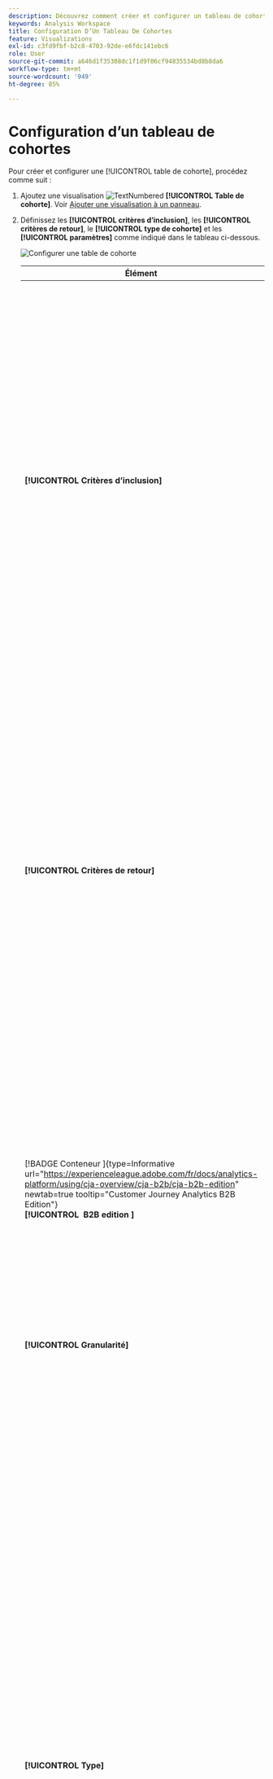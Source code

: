 ```yaml
---
description: Découvrez comment créer et configurer un tableau de cohortes et exécuter un rapport d’analyse des cohortes dans Analysis Workspace.
keywords: Analysis Workspace
title: Configuration D’Un Tableau De Cohortes
feature: Visualizations
exl-id: c3fd9fbf-b2c8-4703-92de-e6fdc141ebc6
role: User
source-git-commit: a646d1f35308dc1f1d9f06cf94835534bd8b8da6
workflow-type: tm+mt
source-wordcount: '949'
ht-degree: 85%

---
```


# Configuration d’un tableau de cohortes

Pour créer et configurer une [!UICONTROL table de cohorte], procédez comme suit :

1. Ajoutez une visualisation ![TextNumbered](/help/assets/icons/TextNumbered.svg) **[!UICONTROL Table de cohorte]**. Voir [Ajouter une visualisation à un panneau](../freeform-analysis-visualizations.md#add-visualizations-to-a-panel).

1. Définissez les **[!UICONTROL critères d’inclusion]**, les **[!UICONTROL critères de retour]**, le **[!UICONTROL type de cohorte]** et les **[!UICONTROL paramètres]** comme indiqué dans le tableau ci-dessous.

   ![Configurer une table de cohorte](assets/cohort-configure.png)

   | Élément | Description |
   |--- |--- |
   | **[!UICONTROL Critères d’inclusion]** | Vous pouvez appliquer jusqu’à dix segments d’inclusion et trois mesures d’inclusion. La mesure indique à quelle cohorte appartient un utilisateur ou une utilisatrice. Par exemple, si la mesure d’inclusion est Commandes, seuls les utilisateurs et utilisatrices qui ont passé une commande durant la période de l’analyse des cohortes seront inclus dans la cohorte initiale.<br>L’opérateur par défaut entre les mesures est AND, mais vous pouvez le changer en OR. En outre, vous pouvez ajouter une segmentation numérique à ces mesures. Par exemple : `Sessions >= 1`.</br> |
   | **[!UICONTROL Critères de retour]** | Vous pouvez appliquer jusqu’à dix segments de retour et trois mesures de retour. La mesure indique si la personne utilisatrice a été fidélisée (rétention) ou non (perte de clientèle). Par exemple, si la mesure de retour est Vues vidéos, seuls les utilisateurs et utilisatrices qui ont affiché les vidéos durant des périodes consécutives (après la période pendant laquelle ils ont été ajoutés à une cohorte) seront représentés comme fidélisés. La mesure Sessions quantifie également la rétention des utilisateurs et utilisatrices. |
   | [!BADGE Conteneur &#x200B;]{type=Informative url="https://experienceleague.adobe.com/fr/docs/analytics-platform/using/cja-overview/cja-b2b/cja-b2b-edition" newtab=true tooltip="Customer Journey Analytics B2B Edition"}<br/>**[!UICONTROL &#x200B; B2B edition &#x200B;]** | Par défaut, l’analyse des cohortes est liée au conteneur Personne . Si d’autres conteneurs autres que Personne sont disponibles à partir de la connexion basée sur le compte qui prend en charge le projet Workspace, vous pouvez sélectionner un autre conteneur pour l’analyse des cohortes dans le menu déroulant **[!UICONTROL Conteneur]**. |
   | **[!UICONTROL Granularité]** | Granularité temporelle : jour, semaine, mois, trimestre ou année. |
   | **[!UICONTROL Type]** | **[!UICONTROL Rétention]** (par défaut) : une cohorte **[!UICONTROL Rétention]** mesure si vos cohortes de personnes retournent sur votre propriété au fil du temps. Une cohorte de rétention est la cohorte standard et indique le comportement de retour et de répétition des utilisateurs et utilisatrices. Une couleur verte indique une cohorte [!UICONTROL Rétention] dans la table.<br>**[!UICONTROL Attrition &#x200B;]** : une cohorte&#x200B;**[!UICONTROL &#x200B; Attrition &#x200B;]**(également appelée « perte de la clientèle » ou « abandon ») mesure la façon dont vos cohortes de personnes abandonnent votre propriété au fil du temps. L’attrition est le contraire de la rétention : `Churn = 1 - Retention`. L’[!UICONTROL attrition] est une bonne mesure de l’attractivité et de l’opportunité, car elle vous indique la fréquence à laquelle les clients et clientes ne reviennent pas. Vous pouvez utiliser l’attrition pour analyser et identifier les domaines ciblés : quels segments de cohortes pourraient nécessiter une certaine attention ? Une couleur rouge indique une cohorte [!UICONTROL Attrition] dans la table (similaire à l’abandon dans la visualisation&#x200B;**[!UICONTROL &#x200B; Flux &#x200B;]**).</br> |
   | **[!UICONTROL Paramètres]** | **[!UICONTROL Calcul variable]** : calculez la rétention ou l’attrition en fonction de la colonne précédente, plutôt que de la colonne Inclus (par défaut). Le [!UICONTROL calcul variable] change la méthode de calcul pour vos périodes de « retour ». Le calcul normal trouve les utilisateurs et les utilisatrices qui répondent aux critères de retour et qui faisaient partie de la période d’inclusion. Qu’ils fassent partie ou non de la cohorte de la période précédente. Au lieu de cela, le [!UICONTROL calcul variable] trouve les utilisateurs qui répondent aux critères de « retour » et faisaient partie de la période précédente. Par conséquent, la [!UICONTROL Calcul variable] segmente et entonnoir les utilisateurs qui répondent continuellement aux critères de « retour » sur une période donnée. Les critères de [!UICONTROL retour] sont appliqués à chacune des périodes menant à la période sélectionnée. </br><br>**[!UICONTROL Table de latence &#x200B;]** : une [!UICONTROL table de latence] mesure le temps qui s’est écoulé avant et après l’événement d’inclusion. La [!UICONTROL table de latence] est intéressante à utiliser avant/après analyse. Par exemple, vous avez un lancement de produit ou de campagne à venir et vous souhaitez effectuer le suivi du comportement avant et après le lancement. La [!UICONTROL table de latence] affiche côte à côte le comportement avant et après pour voir l’impact direct. Les cellules de préinclusion dans la [!UICONTROL table de latence] sont calculées par les utilisateurs et utilisatrices qui répondent aux critères d’[!UICONTROL inclusion] au cours de la période d’inclusion et répondent ensuite aux critères de [!UICONTROL retour] dans les périodes antérieures à la période d’inclusion. Notez que la [!UICONTROL table de latence] et la [!UICONTROL cohorte de dimension personnalisée] ne peuvent pas être utilisées conjointement.</br><br>**[!UICONTROL Cohorte de dimension personnalisée]** : créez des cohortes en fonction de la dimension sélectionnée, plutôt qu’en fonction du temps (par défaut). Nombre de clients veulent analyser leurs cohortes en fonction d’autres aspects que le temps. La nouvelle fonctionnalité Cohorte de dimension personnalisée vous fournit la flexibilité de créer des cohortes en fonction des dimensions de votre choix. Utilisez des dimensions telles que le canal marketing, la campagne, le produit, la page, la zone géographique ou toute autre dimension dans Adobe Analytics de façon à afficher l’évolution de la rétention en fonction des différentes valeurs de ces dimensions. La définition de segment de cohorte de [!UICONTROL dimension personnalisée] applique la dimension uniquement dans le cadre de la période d’inclusion, et non dans le cadre de la définition du renvoi.</br><br>Après avoir choisi l’option [!UICONTROL Cohorte de dimension personnalisée], vous pouvez faire glisser et déposer n’importe quelle dimension dans la zone de dépôt. Ajouter des dimensions vous permet de comparer des éléments de dimension similaires sur la même période. Par exemple, vous pouvez comparer les performances des villes côte à côte, des produits, des campagnes, etc. La table de cohorte renvoie vos 14 principaux éléments de dimension. Cependant, vous pouvez utiliser un segment ![segment](/help/assets/icons/Filter.svg) pour afficher uniquement les éléments de dimension souhaités. Une [!UICONTROL cohorte de dimension personnalisée] ne peut pas être utilisée avec la fonctionnalité de [!UICONTROL table de latence].</br> |

1. Cliquez sur **[!UICONTROL Créer]**.
1. Pour reconfigurer la [!UICONTROL table de cohorte], sélectionnez ![Modifier](/help/assets/icons/Edit.svg).

1. (Facultatif) Créez un segment ou une audience à partir d’une sélection.

   Sélectionnez des cellules (contiguës ou non), puis cliquez avec le bouton droit de la souris > **[!UICONTROL Créer un segment d’après la sélection]**.

   ![Créer un segment ou une audience](assets/retention-createfilter.png)

1. Dans le [Créateur de segments](/help/components/segments/seg-builder.md), modifiez davantage le segment, puis cliquez sur **[!UICONTROL Enregistrer]**.

   Le segment enregistré est disponible pour utilisation dans le panneau [!UICONTROL Segment] d’[!UICONTROL Analysis Workspace].

## Paramètres

Vous pouvez définir des paramètres spécifiques pour une [!UICONTROL table de cohorte].

1. Sélectionnez ![Paramètre](/help/assets/icons/Setting.svg) pour ajuster les paramètres de la [!UICONTROL Table de cohorte].

   | Paramètre | Description |
   |---|---|
   | **Afficher uniquement le pourcentage** | Supprime la valeur numérique et affiche uniquement le pourcentage. |
   | **Arrondir le pourcentage à l’entier le plus proche** | Arrondit la valeur de pourcentage à l’entier le plus proche au lieu d’afficher la valeur décimale. |
   | **Afficher la ligne en pourcentage moyen** | Insère une nouvelle ligne en haut de la table, puis ajoute la moyenne des valeurs dans chaque colonne. |


>[!MORELIKETHIS]
>
>[Ajouter une visualisation à un panneau](/help/analysis-workspace/visualizations/freeform-analysis-visualizations.md#add-visualizations-to-a-panel)
>&#x200B;>[Paramètres de visualisation](/help/analysis-workspace/visualizations/freeform-analysis-visualizations.md#settings)
>&#x200B;>[Menu contextuel de visualisation](/help/analysis-workspace/visualizations/freeform-analysis-visualizations.md#context-menu)
>


